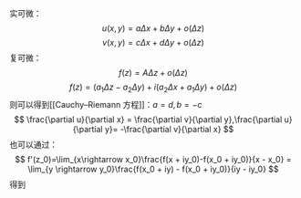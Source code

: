 实可微：
$$
u(x, y) = a\Delta x + b\Delta y + o(\Delta z)
$$
$$
v(x, y) = c\Delta x + d\Delta y + o(\Delta z)
$$
复可微：
$$
f(z) = A\Delta z+ o(\Delta z)
$$
$$
f(z)= (a_1\Delta z - a_2\Delta y)+ i(a_2\Delta x+a_1\Delta y)+o(\Delta z)
$$
则可以得到[[Cauchy–Riemann 方程]]：$a = d, b = -c$
$$
\frac{\partial u}{\partial  x} = \frac{\partial v}{\partial y},\frac{\partial u}{\partial y}= -\frac{\partial  v}{\partial  x}
$$
也可以通过：
$$
f'(z_0)=\lim_{x\rightarrow x_0}\frac{f(x + iy_0)-f(x_0 + iy_0)}{x - x_0} = \lim_{y \rightarrow y_0}\frac{f(x_0 + iy) - f(x_0 + iy_0)}{iy - iy_0}
$$
得到